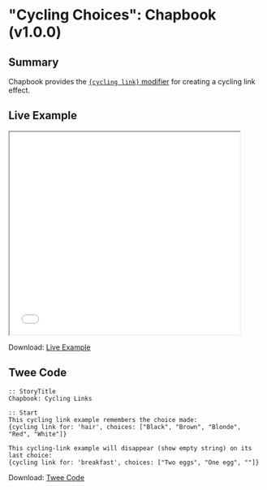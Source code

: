 # "Cycling Choices": Chapbook (v1.0.0)

## Summary

Chapbook provides the [`{cycling link}` modifier](https://klembot.github.io/chapbook/guide/player-input/dropdown-menus-cycling-links.html) for creating a cycling link effect.

## Live Example

<section>
<iframe src="chapbook_cycling_example.html" height=400 width=90%></iframe>


Download: <a href="chapbook_cycling_example.html" target="_blank">Live Example</a>
</section>

## Twee Code

```
:: StoryTitle
Chapbook: Cycling Links

:: Start
This cycling link example remembers the choice made:
{cycling link for: 'hair', choices: ["Black", "Brown", "Blonde", "Red", "White"]}

This cycling-link example will disappear (show empty string) on its last choice:
{cycling link for: 'breakfast', choices: ["Two eggs", "One egg", ""]}

```

Download: <a href="chapbook_cycling_twee.txt" target="_blank">Twee Code</a>

